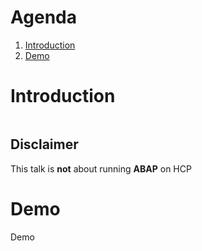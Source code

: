 # Agenda
1. [Introduction](#/2)
1. [Demo](#/6)



# Introduction
<img data-src="images/PlannedArchitecture.png">


## Disclaimer
This talk is **not** about running
**ABAP**
on HCP 



# Demo
<!-- .slide: data-background="images/demo.png" -->
Demo
